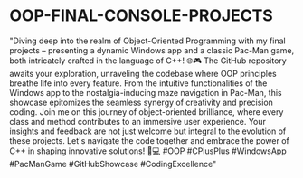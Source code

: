 # OOP-FINAL-CONSOLE-PROJECTS
"Diving deep into the realm of Object-Oriented Programming with my final projects – presenting a dynamic Windows app and a classic Pac-Man game, both intricately crafted in the language of C++! 🌐🎮 The GitHub repository awaits your exploration, unraveling the codebase where OOP principles breathe life into every feature. From the intuitive functionalities of the Windows app to the nostalgia-inducing maze navigation in Pac-Man, this showcase epitomizes the seamless synergy of creativity and precision coding. Join me on this journey of object-oriented brilliance, where every class and method contributes to an immersive user experience. Your insights and feedback are not just welcome but integral to the evolution of these projects. Let's navigate the code together and embrace the power of C++ in shaping innovative solutions! 🚀💻 #OOP #CPlusPlus #WindowsApp #PacManGame #GitHubShowcase #CodingExcellence"
